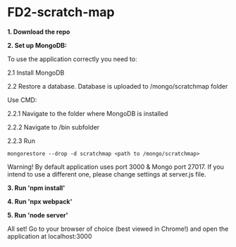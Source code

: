 # FD2-scratch-map

**1. Download the repo**

**2. Set up MongoDB:**

To use the application correctly you need to:

2.1 Install MongoDB

2.2 Restore a database. Database is uploaded to /mongo/scratchmap folder

Use CMD:

2.2.1 Navigate to the folder where MongoDB is installed

2.2.2 Navigate to /bin subfolder

2.2.3 Run

```
mongorestore --drop -d scratchmap <path to /mongo/scratchmap>
```

Warning! By default application uses port 3000 & Mongo port 27017. If you intend to use a different one, please change settings at server.js file.

**3. Run 'npm install'**

**4. Run 'npx webpack'**

**5. Run 'node server'**


All set! Go to your browser of choice (best viewed in Chrome!) and open the application at localhost:3000
